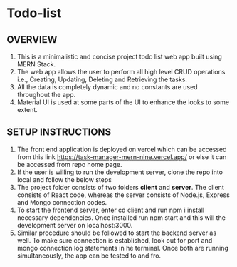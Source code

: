 # Todo-list

## OVERVIEW

1. This is a minimalistic and concise project todo list web app built using MERN Stack.
2. The web app allows the user to perform all high level CRUD operations i.e., Creating, Updating, Deleting and Retrieving the tasks.
3. All the data is completely dynamic and no constants are used throughout the app.
4. Material UI is used at some parts of the UI to enhance the looks to some extent.

## SETUP INSTRUCTIONS

1. The front end application is deployed on vercel which can be accessed from this link https://task-manager-mern-nine.vercel.app/ or else it can be accessed from repo home page.
2. If the user is willing to run the development server, clone the repo into local and follow the below steps
3. The project folder consists of two folders **client** and **server**. The client consists of React code, whereas the server consists of Node.js, Express and Mongo connection codes.
4. To start the frontend server, enter cd client and run npm i install necessary dependencies. Once installed run npm start and this will the development server on localhost:3000.
5. Similar procedure should be followed to start the backend server as well. To make sure connection is established, look out for port and mongo connection log statements in he terminal. Once both are running simultaneously, the app can be tested to and fro.
